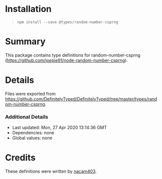 # Installation
> `npm install --save @types/random-number-csprng`

# Summary
This package contains type definitions for random-number-csprng (https://github.com/joepie91/node-random-number-csprng).

# Details
Files were exported from https://github.com/DefinitelyTyped/DefinitelyTyped/tree/master/types/random-number-csprng.

### Additional Details
 * Last updated: Mon, 27 Apr 2020 13:14:36 GMT
 * Dependencies: none
 * Global values: none

# Credits
These definitions were written by [nacam403](https://github.com/nacam403).

